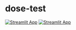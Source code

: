 # dose-test
[![Streamlit App](https://static.streamlit.io/badges/streamlit_badge_black_white.svg)](https://asmaarashed4-dose-test-dose-calculator-app-mmtmda.streamlit.app>.streamlit.app)
[![Streamlit App](https://static.streamlit.io/badges/streamlit_badge_black_white.svg)](https://asmaarashed4-dose-test-dose-calculator-app-mmtmda.streamlit.app)
